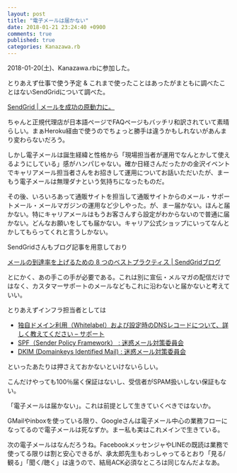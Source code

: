 ```yaml
---
layout: post
title: "電子メールは届かない"
date: 2018-01-21 23:24:40 +0900
comments: true
published: true
categories: Kanazawa.rb
---
```


2018-01-20(土)、Kanazawa.rbに参加した。

とりあえず仕事で使う予定 & これまで使ったことはあったがまともに調べたことはないSendGridについて調べた。

[SendGrid | メールを成功の原動力に。](https://sendgrid.kke.co.jp/)

ちゃんと正規代理店が日本語ページでFAQページもバッチリ和訳されていて素晴らしい。まぁHeroku経由で使うのでちょっと勝手は違うかもしれないがあんまり変わらないだろう。

しかし電子メールは誕生経緯と性格から「現場担当者が運用でなんとかして使えるようにしている」感がハンパじゃない。確か日経さんだったかの金沢イベントでキャリアメール担当者さんをお招きして運用についてお話いただいたが、まーもう電子メールは無理ダナという気持ちになったものだ。

その後、いろいろあって通販サイトを担当して通販サイトからのメール・サポートメール・メールマガジンの運用など少しやった。が、まー届かない。ほんと届かない。特にキャリアメールはもうお客さんすら設定がわからないので普通に届かない。どんなお願いをしても届かない。キャリア公式ショップにいってなんとかしてもらってくれと言うしかない。

SendGridさんもブログ記事を用意しており

[メールの到達率を上げるための 8 つのベストプラクティス | SendGridブログ](https://sendgrid.kke.co.jp/blog/?p=8893)

とにかく、あの手この手が必要である。これは別に宣伝・メルマガの配信だけではなく、カスタマーサポートのメールなどもこれに沿わないと届かないと考えていい。

とりあえずインフラ担当者としては

- [独自ドメイン利用（Whitelabel）および設定時のDNSレコードについて、詳しく教えてください – サポート](https://support.sendgrid.kke.co.jp/hc/ja/articles/203703439-%E7%8B%AC%E8%87%AA%E3%83%89%E3%83%A1%E3%82%A4%E3%83%B3%E5%88%A9%E7%94%A8-Whitelabel-%E3%81%8A%E3%82%88%E3%81%B3%E8%A8%AD%E5%AE%9A%E6%99%82%E3%81%AEDNS%E3%83%AC%E3%82%B3%E3%83%BC%E3%83%89%E3%81%AB%E3%81%A4%E3%81%84%E3%81%A6-%E8%A9%B3%E3%81%97%E3%81%8F%E6%95%99%E3%81%88%E3%81%A6%E3%81%8F%E3%81%A0%E3%81%95%E3%81%84)
- [SPF（Sender Policy Framework） : 迷惑メール対策委員会](http://salt.iajapan.org/wpmu/anti_spam/admin/tech/explanation/spf/)
- [DKIM (Domainkeys Identified Mail) : 迷惑メール対策委員会](http://salt.iajapan.org/wpmu/anti_spam/admin/tech/explanation/dkim/)

といったあたりは押さえておかないといけないらしい。

こんだけやっても100％届く保証はないし、受信者がSPAM扱いしない保証もない。

「電子メールは届かない」。これは前提として生きていくべきではないか。

GMailやinboxを使っている限り、Googleさんは電子メール中心の業務フローになってるので電子メールは死なずか。まー私も実はこれメインで生きている。

次の電子メールはなんだろうね。FacebookメッセンジャやLINEの既読は業務で使ってる限りは割と安心できるが、承太郎先生もおっしゃってるとおり「見る/観る」「聞く/聴く」は違うので、結局ACK必須なところは同じなんだよなあ。
